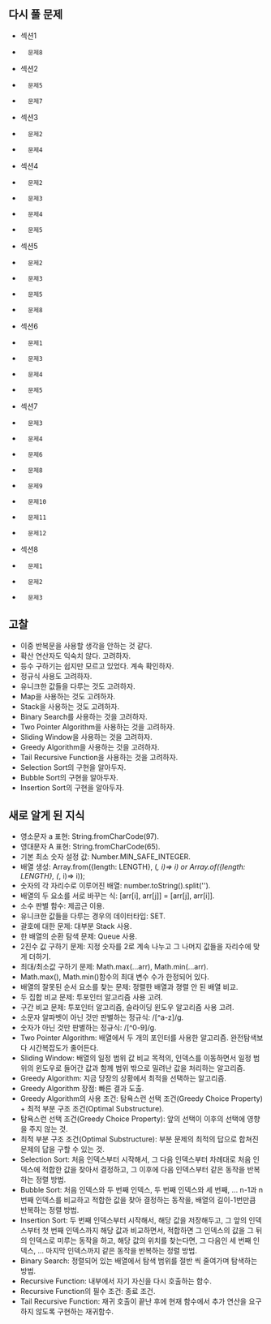 ## 다시 풀 문제
* 섹션1 
*       문제8
* 섹션2 
*       문제5
*       문제7
* 섹션3 
*       문제2
*       문제4
* 섹션4 
*       문제2 
*       문제3
*       문제4
*       문제5
* 섹션5 
*       문제2
*       문제3
*       문제5
*       문제8
* 섹션6 
*       문제1
*       문제3
*       문제4
*       문제5
* 섹션7 
*       문제3
*       문제4
*       문제6 
*       문제8
*       문제9
*       문제10
*       문제11
*       문제12
* 섹션8 
*       문제1
*       문제2
*       문제3

## 고찰
* 이중 반복문을 사용할 생각을 안하는 것 같다.
* 확산 연산자도 익숙치 않다. 고려하자.
* 등수 구하기는 쉽지만 모르고 있었다. 계속 확인하자.
* 정규식 사용도 고려하자.
* 유니크한 값들을 다루는 것도 고려하자.
* Map을 사용하는 것도 고려하자.
* Stack을 사용하는 것도 고려하자.
* Binary Search를 사용하는 것을 고려하자.
* Two Pointer Algorithm을 사용하는 것을 고려하자.
* Sliding Window을 사용하는 것을 고려하자.
* Greedy Algorithm을 사용하는 것을 고려하자.
* Tail Recursive Function을 사용하는 것을 고려하자.
* Selection Sort의 구현을 알아두자.
* Bubble Sort의 구현을 알아두자.
* Insertion Sort의 구현을 알아두자.

## 새로 알게 된 지식
* 영소문자 a 표현: String.fromCharCode(97).
* 영대문자 A 표현: String.fromCharCode(65).
* 기본 최소 숫자 설정 값: Number.MIN_SAFE_INTEGER.
* 배열 생성: Array.from({length: LENGTH}, (_, i)=> i) or Array.of({length: LENGTH}, (_, i)=> i));
* 숫자의 각 자리수로 이루어진 배열: number.toString().split('').
* 배열의 두 요소를 서로 바꾸는 식: [arr[i], arr[j]] = [arr[j], arr[i]].
* 소수 판별 함수: 제곱근 이용.
* 유니크한 값들을 다루는 경우의 데이터타입: SET.
* 괄호에 대한 문제: 대부분 Stack 사용.
* 한 배열의 순환 탐색 문제: Queue 사용.
* 2진수 값 구하기 문제: 지정 숫자를 2로 계속 나누고 그 나머지 값들을 자리수에 맞게 더하기.
* 최대/최소값 구하기 문제: Math.max(...arr), Math.min(...arr).
* Math.max(), Math.min()함수의 최대 변수 수가 한정되어 있다.
* 배열의 잘못된 순서 요소를 찾는 문제: 정렬한 배열과 졍렬 안 된 배열 비교.
* 두 집합 비교 문제: 투포인터 알고리즘 사용 고려. 
* 구간 비교 문제: 투포인터 알고리즘, 슬라이딩 윈도우 알고리즘 사용 고려. 
* 소문자 알파벳이 아닌 것만 판별하는 정규식: /[^a-z]/g.
* 숫자가 아닌 것만 판별하는 정규식: /[^0-9]/g.
* Two Pointer Algorithm: 배열에서 두 개의 포인터를 사용한 알고리즘. 완전탐색보다 시간복잡도가 줄어든다.
* Sliding Window: 배열의 일정 범위 값 비교 목적의, 인덱스를 이동하면서 일정 범위의 윈도우로 들어간 값과 함께 범위 밖으로 밀려난 값을 처리하는 알고리즘.
* Greedy Algorithm: 지금 당장의 상황에서 최적을 선택하는 알고리즘. 
* Greedy Algorithm 장점: 빠른 결과 도출. 
* Greedy Algorithm의 사용 조건: 탐욕스런 선택 조건(Greedy Choice Property) + 최적 부분 구조 조건(Optimal Substructure).
* 탐욕스런 선택 조건(Greedy Choice Property): 앞의 선택이 이후의 선택에 영향을 주지 않는 것.
* 최적 부분 구조 조건(Optimal Substructure): 부분 문제의 최적의 답으로 합쳐진 문제의 답을 구할 수 있는 것.
* Selection Sort: 처음 인덱스부터 시작해서, 그 다음 인덱스부터 차례대로 처음 인덱스에 적합한 값을 찾아서 결정하고, 
                  그 이후에 다음 인덱스부터 같은 동작을 반복하는 정렬 방법. 
* Bubble Sort: 처음 인덱스와 두 번째 인덱스, 두 번째 인덱스와 세 번째, ... n-1과 n번째 인덱스를 비교하고 적합한 값을 찾아 결정하는 동작을, 
               배열의 길이-1번만큼 반복하는 정렬 방법.
* Insertion Sort: 두 번째 인덱스부터 시작해서, 해당 값을 저장해두고, 그 앞의 인덱스부터 첫 번째 인덱스까지 해당 값과 비교하면서, 
                  적합하면 그 인덱스의 값을 그 뒤의 인덱스로 미루는 동작을 하고, 해당 값의 위치를 찾는다면, 
                  그 다음인 세 번째 인덱스, ... 마지막 인덱스까지 같은 동작을 반복하는 정렬 방법. 
* Binary Search: 정렬되어 있는 배열에서 탐색 범위를 절반 씩 줄여가며 탐색하는 방법. 
* Recursive Function: 내부에서 자기 자신을 다시 호출하는 함수.
* Recursive Function의 필수 조건: 종료 조건.
* Tail Recursive Function: 재귀 호출이 끝난 후에 현재 함수에서 추가 연산을 요구하지 않도록 구현하는 재귀함수.
